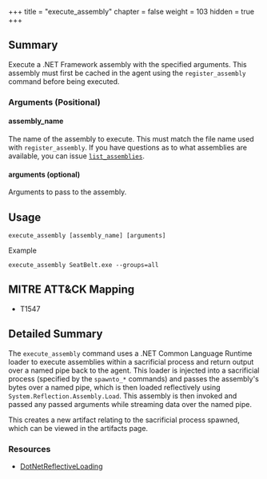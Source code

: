 +++
title = "execute_assembly"
chapter = false
weight = 103
hidden = true
+++

## Summary

Execute a .NET Framework assembly with the specified arguments. This assembly must first be cached in the agent using the `register_assembly` command before being executed.

### Arguments (Positional)
#### assembly_name
The name of the assembly to execute. This must match the file name used with `register_assembly`. If you have questions as to what assemblies are available, you can issue [`list_assemblies`](/agents/apollo/commands/list_assemblies/). 

#### arguments (optional)
Arguments to pass to the assembly.

## Usage
```
execute_assembly [assembly_name] [arguments]
```

Example
```
execute_assembly SeatBelt.exe --groups=all
```


## MITRE ATT&CK Mapping

- T1547

## Detailed Summary
The `execute_assembly` command uses a .NET Common Language Runtime loader to execute assemblies within a sacrificial process and return output over a named pipe back to the agent. This loader is injected into a sacrificial process (specified by the `spawnto_*` commands) and passes the assembly's bytes over a named pipe, which is then loaded reflectively using `System.Reflection.Assembly.Load`. This assembly is then invoked and passed any passed arguments while streaming data over the named pipe.

This creates a new artifact relating to the sacrificial process spawned, which can be viewed in the artifacts page.

### Resources
- [DotNetReflectiveLoading](https://github.com/ambray/DotNetReflectiveLoading)
